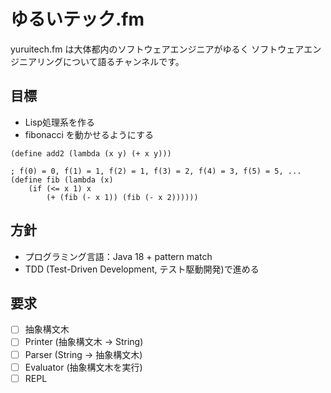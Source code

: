 # ゆるいテック.fm
yuruitech.fm は大体都内のソフトウェアエンジニアがゆるく
ソフトウェアエンジニアリングについて語るチャンネルです。

## 目標
* Lisp処理系を作る
* fibonacci を動かせるようにする

```
(define add2 (lambda (x y) (+ x y)))

; f(0) = 0, f(1) = 1, f(2) = 1, f(3) = 2, f(4) = 3, f(5) = 5, ...
(define fib (lambda (x)
    (if (<= x 1) x
        (+ (fib (- x 1)) (fib (- x 2))))))
```

## 方針
* プログラミング言語：Java 18 + pattern match
* TDD (Test-Driven Development, テスト駆動開発)で進める

## 要求
* [ ] 抽象構文木
* [ ] Printer (抽象構文木 -> String)
* [ ] Parser (String -> 抽象構文木)
* [ ] Evaluator (抽象構文木を実行)
* [ ] REPL
